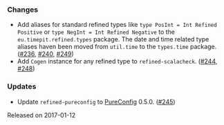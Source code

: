 ### Changes

* Add aliases for standard refined types like
  `type PosInt = Int Refined Positive` or
  `type NegInt = Int Refined Negative` to the
  `eu.timepit.refined.types` package. The date and time related type
  aliases haven been moved from `util.time` to the `types.time` package.
  ([#236][#236], [#240][#240], [#249][#249])
* Add `Cogen` instance for any refined type to `refined-scalacheck`.
  ([#244][#244], [#248][#248])

### Updates

* Update `refined-pureconfig` to [PureConfig][pureconfig] 0.5.0.
  ([#245][#245])

[#236]: https://github.com/fthomas/refined/pull/236
[#240]: https://github.com/fthomas/refined/pull/240
[#244]: https://github.com/fthomas/refined/issues/244
[#245]: https://github.com/fthomas/refined/pull/245
[#248]: https://github.com/fthomas/refined/pull/248
[#249]: https://github.com/fthomas/refined/pull/249
[pureconfig]: https://github.com/melrief/pureconfig

Released on 2017-01-12
